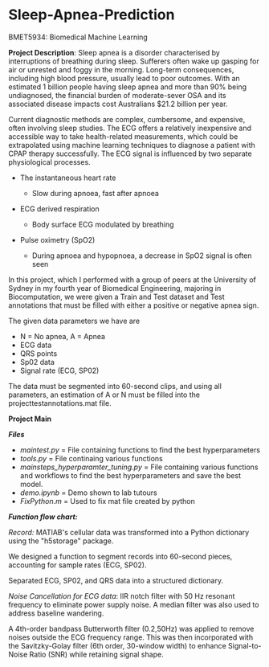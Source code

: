 # Sleep-Apnea-Prediction
BMET5934: Biomedical Machine Learning

**Project Description**:
Sleep apnea is a disorder characterised by interruptions of breathing during sleep. Sufferers often wake up gasping for air or unrested and foggy in the morning. Long-term consequences, including high blood pressure, usually lead to poor outcomes.
With an estimated 1 billion people having sleep apnea and more than 90% being undiagnosed, the financial burden of moderate-sever OSA and its associated disease impacts cost Australians $21.2 billion per year.

Current diagnostic methods are complex, cumbersome, and expensive, often involving sleep studies. The ECG offers a relatively inexpensive and accessible way to take health-related measurements, which could be extrapolated using machine learning techniques to diagnose a patient with CPAP therapy successfully. The ECG signal is influenced by two separate physiological processes.

- The instantaneous heart rate
  - Slow during apnoea, fast after apnoea
 
- ECG derived respiration
  - Body surface ECG modulated by breathing
 
- Pulse oximetry (SpO2)
  - During apnoea and hypopnoea, a decrease in SpO2 signal is often seen
 
In this project, which I performed with a group of peers at the University of Sydney in my fourth year of Biomedical Engineering, majoring in Biocomputation, we were given a Train and Test dataset and Test annotations that must be filled with either a positive or negative apnea sign.

The given data parameters we have are
- N = No apnea, A = Apnea
- ECG data
- QRS points
- Sp02 data
- Signal rate (ECG, SP02)

The data must be segmented into 60-second clips, and using all parameters, an estimation of A or N must be filled into the projecttestannotations.mat file.

**Project Main**

**_Files_**
- _maintest.py_ = File containing functions to find the best hyperparameters
- _tools.py_ = File continaing various functions
- _mainsteps_hyperparamter_tuning.py_ = File containing various functions and workflows to find the best hyperparameters and save the best model.
- _demo.ipynb_ = Demo shown to lab tutours
- _FixPython.m_ = Used to fix mat file created by python

**_Function flow chart:_**

_Record:_
MATlAB's cellular data was transformed into a Python dictionary using the "h5storage" package.

We designed a function to segment records into 60-second pieces, accounting for sample rates (ECG, SP02).

Separated ECG, SP02, and QRS data into a structured dictionary. 

_Noise Cancellation for ECG data_:
IIR notch filter with 50 Hz resonant frequency to eliminate power supply noise. A median filter was also used to address baseline wandering.

A 4th-order bandpass Butterworth filter (0.2,50Hz) was applied to remove noises outside the ECG frequency range. This was then incorporated with the Savitzky-Golay filter (6th order, 30-window width) to enhance Signal-to-Noise Ratio (SNR) while retaining signal shape.






